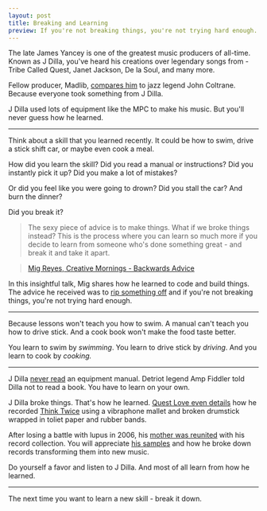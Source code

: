```yaml
---
layout: post
title: Breaking and Learning
preview: If you're not breaking things, you're not trying hard enough.
---
```


The late James Yancey is one of the greatest music producers of all-time. Known as J Dilla, you've heard his creations over legendary songs from - Tribe Called Quest, Janet Jackson, De la Soul, and many more. 

Fellow producer, Madlib, [compares him](http://www.spin.com/articles/madlib-video-interview-radio-france-vinyl-collection/) to jazz legend John Coltrane. Because everyone took something from J Dilla. 

J Dilla used lots of equipment like the MPC to make his music. But you'll never guess how he learned.

* * * 

Think about a skill that you learned recently. It could be how to swim, drive a stick shift car, or maybe even cook a meal.  

How did you learn the skill? Did you read a manual or instructions? Did you instantly pick it up? Did you make a lot of mistakes? 

Or did you feel like you were going to drown? Did you stall the car? And burn the dinner? 

Did you break it? 

> The sexy piece of advice is to make things. What if we broke things instead? This is the process where you can learn so much more if you decide to learn from someone who's done something great - and break it and take it apart. 

> [Mig Reyes, Creative Mornings - Backwards Advice](http://youtu.be/noZJz3KVbGE?t=7m9s)

In this insightful talk, Mig shares how he learned to code and build things. The advice he received was to [rip something off](http://humblepied.com/jim-coudal/) and if you're not breaking things, you're not trying hard enough. 

* * * 

Because lessons won't teach you how to swim. A manual can't teach you how to drive stick. And a cook book won't make the food taste better. 

You learn to swim by *swimming*. You learn to drive stick by *driving*. And you learn to cook by *cooking.* 

* * * 

J Dilla [never read](http://www.complex.com/music/2011/02/10-facts-about-j-dilla-you-might-not-know#10) an equipment manual. Detriot legend Amp Fiddler told Dilla not to read a book. You have to learn on your own. 

J Dilla broke things. That's how he learned. [Quest Love even details](http://www.xxlmag.com/news/2012/02/questlove-on-why-dilla-was-the-best-rap-producer-of-all-time/) how he recorded [Think Twice](https://www.youtube.com/watch?v=0zUFkQNBqoU&feature=kp) using a vibraphone mallet and broken drumstick wrapped in toliet paper and rubber bands. 

After losing a battle with lupus in 2006, his [mother was reunited](https://soundcloud.com/snapjudgment/j-dillas-lost-scrolls) with his record collection. You will appreciate [his samples](http://www.rdio.com/people/MusicHype/playlists/581484/King_Of_The_Beats_J_Dilla_samples/) and how he broke down records transforming them into new music.  

Do yourself a favor and listen to J Dilla.  And most of all learn from how he learned. 

* * *

The next time you want to learn a new skill - break it down.








